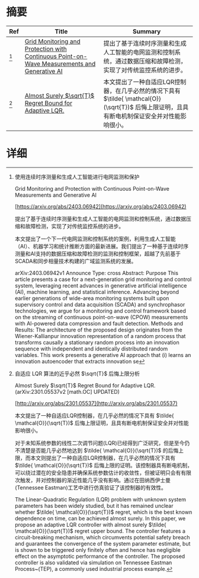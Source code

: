# 摘要

| Ref | Title | Summary |
| --- | --- | --- |
| [^1] | [Grid Monitoring and Protection with Continuous Point-on-Wave Measurements and Generative AI](https://arxiv.org/abs/2403.06942) | 提出了基于连续时序测量和生成人工智能的电网监测和控制系统，通过数据压缩和故障检测，实现了对传统监控系统的进步。 |
| [^2] | [Almost Surely $\sqrt{T}$ Regret Bound for Adaptive LQR.](http://arxiv.org/abs/2301.05537) | 本文提出了一种自适应LQR控制器，在几乎必然的情况下具有 $\tilde{ \mathcal{O}}(\sqrt{T})$ 后悔上限证明，且具有断电机制保证安全并对性能影响很小。 |

# 详细

[^1]: 使用连续时序测量和生成人工智能进行电网监测和保护

    Grid Monitoring and Protection with Continuous Point-on-Wave Measurements and Generative AI

    [https://arxiv.org/abs/2403.06942](https://arxiv.org/abs/2403.06942)

    提出了基于连续时序测量和生成人工智能的电网监测和控制系统，通过数据压缩和故障检测，实现了对传统监控系统的进步。

    

    本文提出了一个下一代电网监测和控制系统的案例，利用生成人工智能（AI）、机器学习和统计推断方面的最新进展。我们提出了一种基于连续时序测量和AI支持的数据压缩和故障检测的监测和控制框架，超越了先前基于SCADA和同步相量技术构建的广域监测系统的发展。

    arXiv:2403.06942v1 Announce Type: cross  Abstract: Purpose This article presents a case for a next-generation grid monitoring and control system, leveraging recent advances in generative artificial intelligence (AI), machine learning, and statistical inference. Advancing beyond earlier generations of wide-area monitoring systems built upon supervisory control and data acquisition (SCADA) and synchrophasor technologies, we argue for a monitoring and control framework based on the streaming of continuous point-on-wave (CPOW) measurements with AI-powered data compression and fault detection.   Methods and Results: The architecture of the proposed design originates from the Wiener-Kallianpur innovation representation of a random process that transforms causally a stationary random process into an innovation sequence with independent and identically distributed random variables. This work presents a generative AI approach that (i) learns an innovation autoencoder that extracts innovation se
    
[^2]: 自适应 LQR 算法的近乎必然 $\sqrt{T}$ 后悔上限分析

    Almost Surely $\sqrt{T}$ Regret Bound for Adaptive LQR. (arXiv:2301.05537v2 [math.OC] UPDATED)

    [http://arxiv.org/abs/2301.05537](http://arxiv.org/abs/2301.05537)

    本文提出了一种自适应LQR控制器，在几乎必然的情况下具有 $\tilde{ \mathcal{O}}(\sqrt{T})$ 后悔上限证明，且具有断电机制保证安全并对性能影响很小。

    

    对于未知系统参数的线性二次调节问题(LQR)已经得到广泛研究，但是至今仍不清楚是否能几乎必然地达到 $\tilde{ \mathcal{O}}(\sqrt{T})$ 的后悔上限，而本文则提出了一种自适应LQR控制器，在几乎必然的情况下具有 $\tilde{ \mathcal{O}}(\sqrt{T})$ 后悔上限的证明。该控制器具有断电机制，可以绕过潜在的安全隐患并确保系统参数估计的收敛性，但被证明只会有有限次触发，并对控制器的渐近性能几乎没有影响。通过在田纳西伊士曼(Tennessee Eastman)工艺中进行仿真验证了该控制器的有效性。

    The Linear-Quadratic Regulation (LQR) problem with unknown system parameters has been widely studied, but it has remained unclear whether $\tilde{ \mathcal{O}}(\sqrt{T})$ regret, which is the best known dependence on time, can be achieved almost surely. In this paper, we propose an adaptive LQR controller with almost surely $\tilde{ \mathcal{O}}(\sqrt{T})$ regret upper bound. The controller features a circuit-breaking mechanism, which circumvents potential safety breach and guarantees the convergence of the system parameter estimate, but is shown to be triggered only finitely often and hence has negligible effect on the asymptotic performance of the controller. The proposed controller is also validated via simulation on Tennessee Eastman Process~(TEP), a commonly used industrial process example.
    


